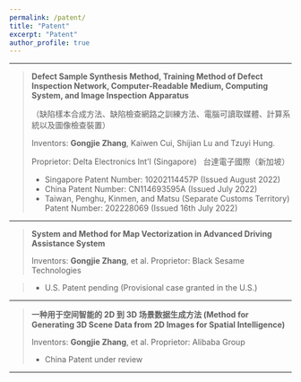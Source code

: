 ```yaml
---
permalink: /patent/
title: "Patent"
excerpt: "Patent"
author_profile: true
---
```



------

> **Defect Sample Synthesis Method, Training Method of Defect Inspection Network, Computer-Readable Medium, Computing System, and Image Inspection Apparatus**
>  
>（缺陷樣本合成方法、缺陷檢查網路之訓練方法、電腦可讀取媒體、計算系統以及圖像檢查裝置）
>
> Inventors: **Gongjie Zhang**, Kaiwen Cui, Shijian Lu and Tzuyi Hung. 
>  
> Proprietor: Delta Electronics Int'l (Singapore) &nbsp; 台達電子國際（新加坡）
> 
> * Singapore Patent Number: 10202114457P (Issued August 2022)
> * China Patent Number: CN114693595A (Issued July 2022)
> * Taiwan, Penghu, Kinmen, and Matsu (Separate Customs Territory) Patent Number: 202228069 (Issued 16th July 2022)

------

> **System and Method for Map Vectorization in Advanced Driving Assistance System**
>
> Inventors: **Gongjie Zhang**, et al.
> Proprietor: Black Sesame Technologies

>  
> * U.S. Patent pending (Provisional case granted in the U.S.)

------

> **一种用于空间智能的 2D 到 3D 场景数据生成方法 (Method for Generating 3D Scene Data from 2D Images for Spatial Intelligence)**
>
> Inventors: **Gongjie Zhang**, et al.
> Proprietor: Alibaba Group
>  
> * China Patent under review

------